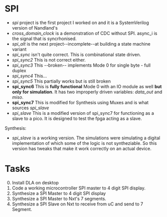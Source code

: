 # SPI
- *spi* project is the first project I worked on and it is a SystemVerilog version of Nandland's
- *cross_domain_clock* is a demonstration of CDC without SPI. async_i is the signal that is syncrhonised.
- *spi_alt* is the next project--incomplete--at building a state machine variant
- *spi_sync* isn't quite correct. This is combinational state driven.
- *spi_sync2* This is not correct either.
- *spi_sync3* This --broken-- implements Mode 0 for single byte - full duplex
- *spi_sync4* This...
- *spi_sync5* This partially works but is still broken
- **spi_sync6** This is **fully functional** Mode 0 with an IO module as well **but only for simulation**. It has two improperly driven variables: *data_out* and *miso*.
- **spi_sync7** This is modified for Synthesis using Muxes and is what sources *spi_slave*
- *spi_slave* This is a modified version of spi_sync7 for functioning as a slave to a pico. It is designed to test the fpga acting as a slave.

Synthesis:
- *spi_slave* is a working version. The simulations were simulating a digital implementation of which some of the logic is not syntheziable. So this version has tweaks that make it work correctly on an actual device.

# Tasks
0) Install DLA on desktop
1) Code a working microcontroller SPI master to 4 digit SPI display.
2) Synthesize a SPI Master to 4 digit SPI display
3) Synthesize a SPI Master to Nxt's 7 segments.
4) Synthesize a SPI Slave on Nxt to receive from uC and send to 7 Segment.